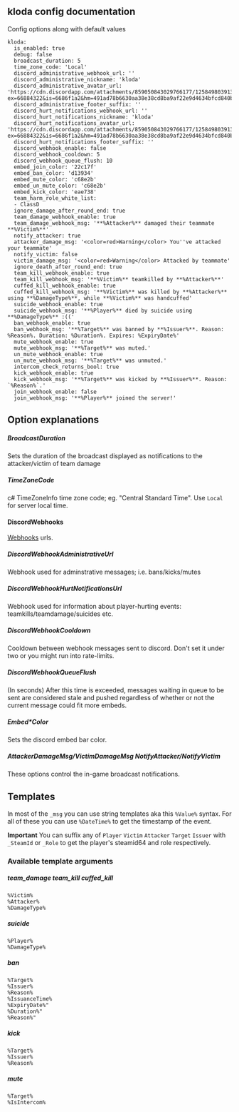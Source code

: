 ## kloda config documentation
Config options along with default values
```
kloda:
  is_enabled: true
  debug: false
  broadcast_duration: 5
  time_zone_code: 'Local'
  discord_administrative_webhook_url: ''
  discord_administrative_nickname: 'kloda'
  discord_administrative_avatar_url: 'https://cdn.discordapp.com/attachments/859050843029766177/1258498039132323981/log_n.png?ex=66884322&is=6686f1a2&hm=491ad78b6630aa38e38cd8ba9af22e9d4634bfcd840b0bccd453e87a7d3ebc69'
  discord_administrative_footer_suffix: ''
  discord_hurt_notifications_webhook_url: ''
  discord_hurt_notifications_nickname: 'kloda'
  discord_hurt_notifications_avatar_url: 'https://cdn.discordapp.com/attachments/859050843029766177/1258498039132323981/log_n.png?ex=66884322&is=6686f1a2&hm=491ad78b6630aa38e38cd8ba9af22e9d4634bfcd840b0bccd453e87a7d3ebc69'
  discord_hurt_notifications_footer_suffix: ''
  discord_webhook_enable: false
  discord_webhook_cooldown: 5
  discord_webhook_queue_flush: 10
  embed_join_color: '22c17f'
  embed_ban_color: 'd13934'
  embed_mute_color: 'c68e2b'
  embed_un_mute_color: 'c68e2b'
  embed_kick_color: 'eae738'
  team_harm_role_white_list:
  - ClassD
  ignore_damage_after_round_end: true
  team_damage_webhook_enable: true
  team_damage_webhook_msg: '**%Attacker%** damaged their teammate **%Victim%**'
  notify_attacker: true
  attacker_damage_msg: '<color=red>Warning</color> You''ve attacked your teammate'
  notify_victim: false
  victim_damage_msg: '<color=red>Warning</color> Attacked by teammate'
  ignore_death_after_round_end: true
  team_kill_webhook_enable: true
  team_kill_webhook_msg: '**%Victim%** teamkilled by **%Attacker%**'
  cuffed_kill_webhook_enable: true
  cuffed_kill_webhook_msg: '**%Victim%** was killed by **%Attacker%** using **%DamageType%**, while **%Victim%** was handcuffed'
  suicide_webhook_enable: true
  suicide_webhook_msg: '**%Player%** died by suicide using **%DamageType%** :(('
  ban_webhook_enable: true
  ban_webhook_msg: '**%Target%** was banned by **%Issuer%**. Reason: %Reason%. Duration: %Duration%. Expires: %ExpiryDate%'
  mute_webhook_enable: true
  mute_webhook_msg: '**%Target%** was muted.'
  un_mute_webhook_enable: true
  un_mute_webhook_msg: '**%Target%** was unmuted.'
  intercom_check_returns_bool: true
  kick_webhook_enable: true
  kick_webhook_msg: '**%Target%** was kicked by **%Issuer%**. Reason: `%Reason%`.'
  join_webhook_enable: false
  join_webhook_msg: '**%Player%** joined the server!'
```

## Option explanations
##### BroadcastDuration
Sets the duration of the broadcast displayed as notifications to the attacker/victim of team damage

##### TimeZoneCode
c# TimeZoneInfo time zone code; eg. "Central Standard Time".
Use `Local` for server local time.

#### DiscordWebhooks
[Webhooks](https://support.discord.com/hc/en-us/articles/228383668-Intro-to-Webhooks) urls.
##### DiscordWebhookAdministrativeUrl
Webhook used for adminstrative messages; i.e. bans/kicks/mutes

##### DiscordWebhookHurtNotificationsUrl
Webhook used for information about player-hurting events: teamkills/teamdamage/suicides etc.

##### DiscordWebhookCooldown
Cooldown between webhook messages sent to discord. Don't set it under two or you might run into rate-limits.

##### DiscordWebhookQueueFlush
(In seconds) After this time is exceeded, messages waiting in queue to be sent are considered stale and pushed regardless
of whether or not the current message could fit more embeds.

##### Embed\*Color
Sets the discord embed bar color.

##### AttackerDamageMsg/VictimDamageMsg NotifyAttacker/NotifyVictim
These options control the in-game broadcast notifications.

## Templates
In most of the `_msg` you can use string templates aka this `%Value%` syntax.
For all of these you can use `%DateTime%` to get the timestamp of the event.

**Important**
You can suffix any of `Player` `Victim` `Attacker` `Target` `Issuer` with `_SteamId` or `_Role` to get the player's steamid64 and role respectively.

### Available template arguments
##### team\_damage team\_kill cuffed\_kill
```
%Victim% 
%Attacker% 
%DamageType%
```

##### suicide 
```
%Player% 
%DamageType%
```

##### ban
```
%Target%
%Issuer%
%Reason%
%IssuanceTime%
%ExpiryDate%"
%Duration%"
%Reason%"
```

##### kick
```
%Target%
%Issuer%
%Reason%
```

##### mute
```
%Target%
%IsIntercom%
```
